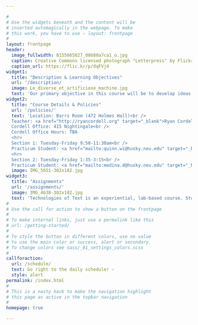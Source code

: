 ```yaml
---

#
# Use the widgets beneath and the content will be
# inserted automagically in the webpage. To make
# this work, you have to use › layout: frontpage
#
layout: frontpage
header:
  image_fullwidth: 8155665827_08680a7ca1_o.jpg
  caption: Creative Commons licensed photograph "Letterpress" by Flickr user Livy
  caption_url: https://flic.kr/p/dqFVj4
widget1:
  title: "Description & Learning Objectives"
  url: '/description/       '
  image: Le_diverse_et_artificiose_machine.jpg
  text: 'Our primary objective in this course will be to develop ideas about the ways that new media technologies shape our understanding of texts (both classic and contemporary) and the human beings that write, read, and interpret them. Many debates that seem unique to the twenty-first century—over privacy, intellectual property, information overload, and textual authority—are but new iterations of familiar battles in the histories of technology, new media, and literature…'
widget2:
  title: "Course Details & Policies"
  url: '/policies/'
  text: 'Location: Barrs Room (472 Holmes Hall)<br />
  Teacher: <a href="http://ryancordell.org" target="_blank">Ryan Cordell</a> (<a href="mailto:r.cordell@northeastern.edu" target="_blank">email</a>)<br />
  Cordell Office: 415 Nightingale<br />
  Cordell Office Hours: TBA
  <hr>
  Section 1: Tuesday-Friday 9:50-11:30am<br />
  Practicum Student: <a href="mailto:quinn.wi@husky.neu.edu" target="_blank">Bill Quinn</a>
  <hr>
  Section 2: Tuesday-Friday 1:35-3:15<br />
  Practicum Student: <a href="mailto:medina.d@husky.neu.edu" target="_blank">David Medina</a>'
  image: IMG_5651-302x182.jpg
widget3:
  title: "Assignments"
  url: '/assignments/'
  image: IMG_4638-302x182.jpg
  text: 'Technologies of Text is an experiential, lab-based course. Students complete a wide range of assignments from setting type on a letterpress printer to coding a literary bot in the R programming language (and much more in between). The assignments in ToT will ask students to engage consciously with media and its many messages through writing, making, and hands-on experimentation…'
#
# Use the call for action to show a button on the frontpage
#
# To make internal links, just use a permalink like this
# url: /getting-started/
#
# To style the button in different colors, use no value
# to use the main color or success, alert or secondary.
# To change colors see sass/_01_settings_colors.scss
#
callforaction:
  url: /schedule/
  text: Go right to the daily schedule! ›
  style: alert
permalink: /index.html
#
# This is a nasty hack to make the navigation highlight
# this page as active in the topbar navigation
#
homepage: true

---
```


<!-- <div id="videoModal" class="reveal-modal large" data-reveal="">
  <div class="flex-video widescreen vimeo" style="display: block;">
    <iframe width="1280" height="720" src="https://youtu.be/3OV5mWQc7II" frameborder="0" allowfullscreen></iframe>
  </div>
  <a class="close-reveal-modal">&#215;</a>
</div> -->
